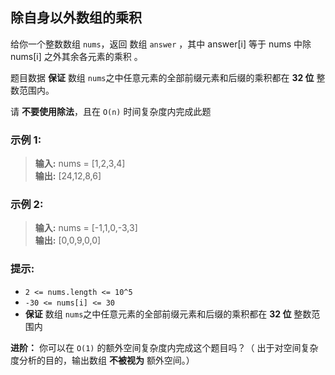 ## 除自身以外数组的乘积

给你一个整数数组 `nums`，返回 数组 `answer` ，其中 answer[i] 等于 nums 中除 nums[i] 之外其余各元素的乘积 。

题目数据 **保证** 数组 `nums`之中任意元素的全部前缀元素和后缀的乘积都在  **32 位** 整数范围内。

请 **不要使用除法**，且在 `O(n)` 时间复杂度内完成此题

### 示例 1:

> **输入:** nums = [1,2,3,4]                        
> **输出:** [24,12,8,6] 

### 示例 2:

> **输入:** nums = [-1,1,0,-3,3]                        
> **输出:** [0,0,9,0,0]

### 提示:

* `2 <= nums.length <= 10^5`
* `-30 <= nums[i] <= 30`
* **保证** 数组 `nums`之中任意元素的全部前缀元素和后缀的乘积都在  **32 位** 整数范围内

**进阶：** 你可以在 `O(1)` 的额外空间复杂度内完成这个题目吗？（ 出于对空间复杂度分析的目的，输出数组 **不被视为** 额外空间。）